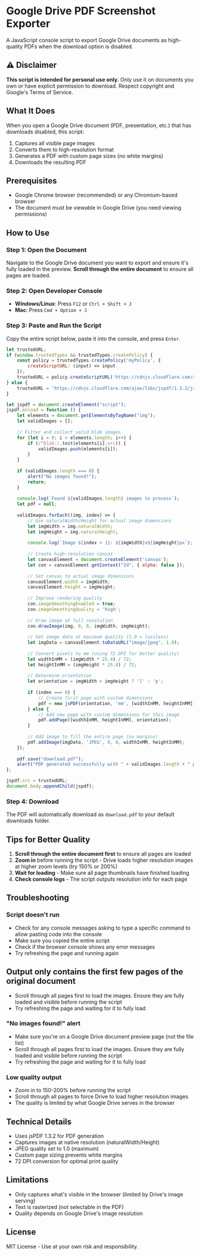 # Google Drive PDF Screenshot Exporter

A JavaScript console script to export Google Drive documents as high-quality PDFs when the download option is disabled.

## ⚠️ Disclaimer

**This script is intended for personal use only.** Only use it on documents you own or have explicit permission to download. Respect copyright and Google's Terms of Service.

## What It Does

When you open a Google Drive document (PDF, presentation, etc.) that has downloads disabled, this script:
1. Captures all visible page images
2. Converts them to high-resolution format
3. Generates a PDF with custom page sizes (no white margins)
4. Downloads the resulting PDF

## Prerequisites

- Google Chrome browser (recommended) or any Chromium-based browser
- The document must be viewable in Google Drive (you need viewing permissions)

## How to Use

### Step 1: Open the Document
Navigate to the Google Drive document you want to export and ensure it's fully loaded in the preview. **Scroll through the entire document** to ensure all pages are loaded.

### Step 2: Open Developer Console
- **Windows/Linux**: Press `F12` or `Ctrl + Shift + J`
- **Mac**: Press `Cmd + Option + J`

### Step 3: Paste and Run the Script
Copy the entire script below, paste it into the console, and press `Enter`.

```javascript
let trustedURL;
if (window.trustedTypes && trustedTypes.createPolicy) {
    const policy = trustedTypes.createPolicy('myPolicy', {
        createScriptURL: (input) => input
    });
    trustedURL = policy.createScriptURL('https://cdnjs.cloudflare.com/ajax/libs/jspdf/1.3.2/jspdf.min.js');
} else {
    trustedURL = 'https://cdnjs.cloudflare.com/ajax/libs/jspdf/1.3.2/jspdf.min.js';
}

let jspdf = document.createElement("script");
jspdf.onload = function () {
    let elements = document.getElementsByTagName("img");
    let validImages = [];
    
    // Filter and collect valid blob images
    for (let i = 0; i < elements.length; i++) {
        if (/^blob:/.test(elements[i].src)) {
            validImages.push(elements[i]);
        }
    }
    
    if (validImages.length === 0) {
        alert("No images found!");
        return;
    }
    
    console.log(`Found ${validImages.length} images to process`);
    let pdf = null;
    
    validImages.forEach((img, index) => {
        // Use naturalWidth/Height for actual image dimensions
        let imgWidth = img.naturalWidth;
        let imgHeight = img.naturalHeight;
        
        console.log(`Image ${index + 1}: ${imgWidth}x${imgHeight}px`);
        
        // Create high-resolution canvas
        let canvasElement = document.createElement('canvas');
        let con = canvasElement.getContext("2d", { alpha: false });
        
        // Set canvas to actual image dimensions
        canvasElement.width = imgWidth;
        canvasElement.height = imgHeight;
        
        // Improve rendering quality
        con.imageSmoothingEnabled = true;
        con.imageSmoothingQuality = 'high';
        
        // Draw image at full resolution
        con.drawImage(img, 0, 0, imgWidth, imgHeight);
        
        // Get image data at maximum quality (1.0 = lossless)
        let imgData = canvasElement.toDataURL("image/jpeg", 1.0);
        
        // Convert pixels to mm (using 72 DPI for better quality)
        let widthInMM = (imgWidth * 25.4) / 72;
        let heightInMM = (imgHeight * 25.4) / 72;
        
        // Determine orientation
        let orientation = imgWidth > imgHeight ? 'l' : 'p';
        
        if (index === 0) {
            // Create first page with custom dimensions
            pdf = new jsPDF(orientation, 'mm', [widthInMM, heightInMM]);
        } else {
            // Add new page with custom dimensions for this image
            pdf.addPage([widthInMM, heightInMM], orientation);
        }
        
        // Add image to fill the entire page (no margins)
        pdf.addImage(imgData, 'JPEG', 0, 0, widthInMM, heightInMM);
    });
    
    pdf.save("download.pdf");
    alert("PDF generated successfully with " + validImages.length + " pages!");
};

jspdf.src = trustedURL;
document.body.appendChild(jspdf);
```

### Step 4: Download
The PDF will automatically download as `download.pdf` to your default downloads folder.

## Tips for Better Quality

1. **Scroll through the entire document first** to ensure all pages are loaded
2. **Zoom in** before running the script - Drive loads higher resolution images at higher zoom levels (try 150% or 200%)
3. **Wait for loading** - Make sure all page thumbnails have finished loading
4. **Check console logs** - The script outputs resolution info for each page

## Troubleshooting

### Script doesn't run
- Check for any console messages asking to type a specific command to allow pasting code into the console
- Make sure you copied the entire script
- Check if the browser console shows any error messages
- Try refreshing the page and running again

## Output only contains the first few pages of the original document
- Scroll through all pages first to load the images. Ensure they are fully loaded and visible before running the script
- Try refreshing the page and waiting for it to fully load

### "No images found!" alert
- Make sure you're on a Google Drive document preview page (not the file list)
- Scroll through all pages first to load the images. Ensure they are fully loaded and visible before running the script
- Try refreshing the page and waiting for it to fully load

### Low quality output
- Zoom in to 150-200% before running the script
- Scroll through all pages to force Drive to load higher resolution images
- The quality is limited by what Google Drive serves in the browser

## Technical Details

- Uses jsPDF 1.3.2 for PDF generation
- Captures images at native resolution (naturalWidth/Height)
- JPEG quality set to 1.0 (maximum)
- Custom page sizing prevents white margins
- 72 DPI conversion for optimal print quality

## Limitations

- Only captures what's visible in the browser (limited by Drive's image serving)
- Text is rasterized (not selectable in the PDF)
- Quality depends on Google Drive's image resolution

## License

MIT License - Use at your own risk and responsibility.
